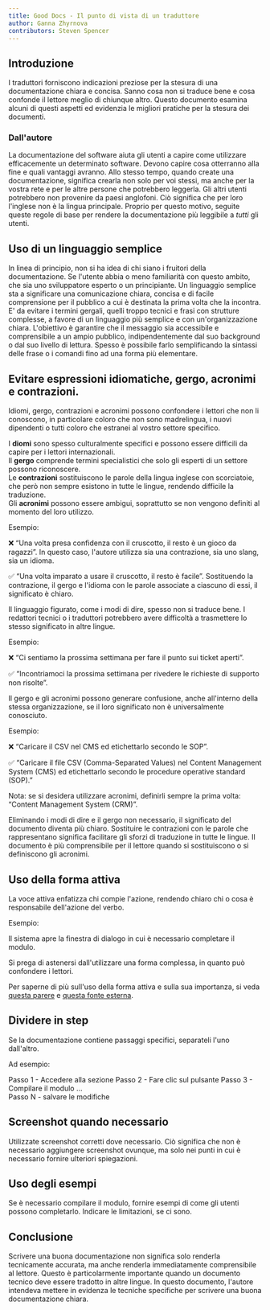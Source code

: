 ```yaml
---
title: Good Docs - Il punto di vista di un traduttore
author: Ganna Zhyrnova
contributors: Steven Spencer
---
```


## Introduzione

I traduttori forniscono indicazioni preziose per la stesura di una documentazione chiara e concisa. Sanno cosa non si traduce bene e cosa confonde il lettore meglio di chiunque altro. Questo documento esamina alcuni di questi aspetti ed evidenzia le migliori pratiche per la stesura dei documenti.

### Dall'autore

La documentazione del software aiuta gli utenti a capire come utilizzare efficacemente un determinato software. Devono capire cosa otterranno alla fine e quali vantaggi avranno. Allo stesso tempo, quando create una documentazione, significa crearla non solo per voi stessi, ma anche per la vostra rete e per le altre persone che potrebbero leggerla. Gli altri utenti potrebbero non provenire da paesi anglofoni. Ciò significa che per loro l'inglese non è la lingua principale. Proprio per questo motivo, seguite queste regole di base per rendere la documentazione più leggibile a _tutti_ gli utenti.

## Uso di un linguaggio semplice

In linea di principio, non si ha idea di chi siano i fruitori della documentazione. Se l'utente abbia o meno familiarità con questo ambito, che sia uno sviluppatore esperto o un principiante. Un linguaggio semplice sta a significare  una comunicazione chiara, concisa e di facile comprensione per il pubblico a cui è destinata la prima volta che la incontra. E' da evitare i termini gergali, quelli troppo tecnici e frasi con strutture complesse, a favore di un linguaggio più semplice e con un'organizzazione chiara. L'obiettivo è garantire che il messaggio sia accessibile e comprensibile a un ampio pubblico, indipendentemente dal suo background o dal suo livello di lettura. Spesso è possibile farlo semplificando la sintassi delle frase o i comandi fino ad una forma più elementare.

## Evitare espressioni idiomatiche, gergo, acronimi e contrazioni.

Idiomi, gergo, contrazioni e acronimi possono confondere i lettori che non li conoscono, in particolare coloro che non sono madrelingua, i nuovi dipendenti o tutti coloro che estranei al vostro settore specifico.

I **diomi** sono spesso culturalmente specifici e possono essere difficili da capire per i lettori internazionali.\
Il **gergo** comprende termini specialistici che solo gli esperti di un settore possono riconoscere.\
Le **contrazioni** sostituiscono le parole della lingua inglese con scorciatoie, che però non sempre esistono in tutte le lingue, rendendo difficile la traduzione.\
Gli **acronimi** possono essere ambigui, soprattutto se non vengono definiti al momento del loro utilizzo.

Esempio:

❌ “Una volta presa confidenza con il cruscotto, il resto è un gioco da ragazzi”. In questo caso, l'autore utilizza sia una contrazione, sia uno slang, sia un idioma.

✅ “Una volta imparato a usare il cruscotto, il resto è facile”. Sostituendo la contrazione, il gergo e l'idioma con le parole associate a ciascuno di essi, il significato è chiaro.

Il linguaggio figurato, come i modi di dire, spesso non si traduce bene. I redattori tecnici o i traduttori potrebbero avere difficoltà a trasmettere lo stesso significato in altre lingue.

Esempio:

❌ “Ci sentiamo la prossima settimana per fare il punto sui ticket aperti”.

✅ “Incontriamoci la prossima settimana per rivedere le richieste di supporto non risolte”.

Il gergo e gli acronimi possono generare confusione, anche all'interno della stessa organizzazione, se il loro significato non è universalmente conosciuto.

Esempio:

❌ “Caricare il CSV nel CMS ed etichettarlo secondo le SOP”.

✅ “Caricare il file CSV (Comma-Separated Values) nel Content Management System (CMS) ed etichettarlo secondo le procedure operative standard (SOP).”

Nota: se si desidera utilizzare acronimi, definirli sempre la prima volta: “Content Management System (CRM)”.

Eliminando i modi di dire e il gergo non necessario, il significato del documento diventa più chiaro. Sostituire le contrazioni con le parole che rappresentano significa facilitare gli sforzi di traduzione in tutte le lingue. Il documento è più comprensibile per il lettore quando si sostituiscono o si definiscono gli acronimi.

## Uso della forma attiva

La voce attiva enfatizza chi compie l'azione, rendendo chiaro chi o cosa è responsabile dell'azione del verbo.

Esempio:

Il sistema apre la finestra di dialogo in cui è necessario completare il modulo.

Si prega di astenersi dall'utilizzare una forma complessa, in quanto può confondere i lettori.

Per saperne di più sull'uso della forma attiva e sulla sua importanza, si veda [questa parere](active_voice.md) e [questa fonte esterna](https://developers.google.com/tech-writing/one/active-voice).

## Dividere in step

Se la documentazione contiene passaggi specifici, separateli l'uno dall'altro.

Ad esempio:

Passo 1 - Accedere alla sezione
Passo 2 - Fare clic sul pulsante
Passo 3 - Compilare il modulo
...\
Passo N - salvare le modifiche

## Screenshot quando necessario

Utilizzate screenshot corretti dove necessario. Ciò significa che non è necessario aggiungere screenshot ovunque, ma solo nei punti in cui è necessario fornire ulteriori spiegazioni.

## Uso degli esempi

Se è necessario compilare il modulo, fornire esempi di come gli utenti possono completarlo. Indicare le limitazioni, se ci sono.

## Conclusione

Scrivere una buona documentazione non significa solo renderla tecnicamente accurata, ma anche renderla immediatamente comprensibile al lettore. Questo è particolarmente importante quando un documento tecnico deve essere tradotto in altre lingue. In questo documento, l'autore intendeva mettere in evidenza le tecniche specifiche per scrivere una buona documentazione chiara.
